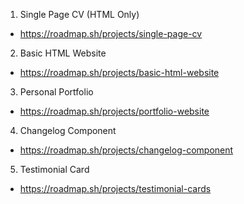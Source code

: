 01. Single Page CV (HTML Only)
- https://roadmap.sh/projects/single-page-cv

02. Basic HTML Website
- https://roadmap.sh/projects/basic-html-website

03. Personal Portfolio
- https://roadmap.sh/projects/portfolio-website

04. Changelog Component
- https://roadmap.sh/projects/changelog-component

05. Testimonial Card
- https://roadmap.sh/projects/testimonial-cards
